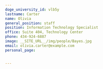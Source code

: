 ```yaml
---
doge_university_id: vlb5y
lastname: Carter
name: Olivia
general_position: staff
position: Information Technology Specialist
office: Suite 404, Technology Center
phone: 434-924-6887
image: __SITE_URL__/img/people/Bayes.jpg
email: olivia.carter@example.com
personal_page:


---
```

